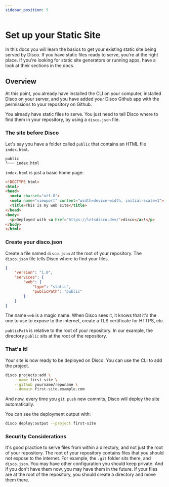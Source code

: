 ```yaml
---
sidebar_position: 5
---
```


# Set up your Static Site

In this docs you will learn the basics to get your existing static site being served by Disco. If you have static files ready to serve, you're at the right place. If you're looking for static site generators or running apps, have a look at their sections in the docs.

## Overview

At this point, you already have installed the CLI on your computer, installed Disco on your server, and you have added your Disco Github app with the permissions to your repository on Github.

You already have static files to serve. You just need to tell Disco where to find them in your repository, by using a `disco.json` file.

### The site before Disco

Let's say you have a folder called `public` that contains an HTML file `index.html`.
```
public
└─── index.html
```

`index.html` is just a basic home page:

```html
<!DOCTYPE html>
<html>
<head>
  <meta charset="utf-8">
  <meta name="viewport" content="width=device-width, initial-scale=1">
  <title>This is my web site</title>
</head>
<body>
  <p>Deployed with <a href="https://letsdisco.dev/">disco</a>!</p>
</body>
</html>
```

### Create your disco.json

Create a file named `disco.json` at the root of your repository. The `disco.json` file tells Disco where to find your files.

```json
{
    "version": "1.0",
    "services": {
        "web": {
            "type": "static",
            "publicPath": "public"
        }
    }
}
```

The name `web` is a magic name. When Disco sees it, it knows that it's the one to use to expose to the internet, create a TLS certificate for HTTPS, etc.

`publicPath` is relative to the root of your repository. In our example, the directory `public` sits at the root of the repository.

### That's it!

Your site is now ready to be deployed on Disco. You can use the CLI to add the project.

```bash
disco projects:add \
    --name first-site \
    --github yourname/reponame \
    --domain first-site.example.com
```

And now, every time you `git push` new commits, Disco will deploy the site automatically.

You can see the deployment output with:
```bash
disco deploy:output --project first-site
```

### Security Considerations

It's good practice to serve files from within a directory, and not just the root of your repository. The root of your repository contains files that you should not expose to the internet. For example, the `.git` folder sits there, and `disco.json`. You may have other configuration you should keep private. And if you don't have them now, you may have them in the future. If your files are at the root of the repository, you should create a directory and move them there.
